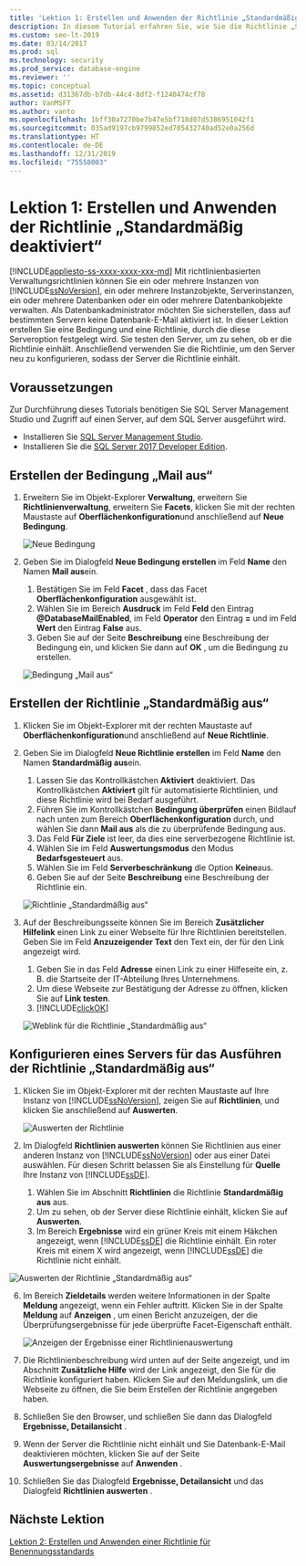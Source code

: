 ```yaml
---
title: 'Lektion 1: Erstellen und Anwenden der Richtlinie „Standardmäßig deaktiviert“'
description: In diesem Tutorial erfahren Sie, wie Sie die Richtlinie „Standardmäßig deaktiviert“ für die richtlinienbasierte Verwaltung in SQL Server erstellen und anwenden.
ms.custom: seo-lt-2019
ms.date: 03/14/2017
ms.prod: sql
ms.technology: security
ms.prod_service: database-engine
ms.reviewer: ''
ms.topic: conceptual
ms.assetid: d31367db-b7db-44c4-8df2-f1240474cf78
author: VanMSFT
ms.author: vanto
ms.openlocfilehash: 1bff30a7270be7b47e5bf718d07d5386951042f1
ms.sourcegitcommit: 035ad9197cb9799852ed705432740ad52e0a256d
ms.translationtype: HT
ms.contentlocale: de-DE
ms.lasthandoff: 12/31/2019
ms.locfileid: "75558003"
---
```

# <a name="lesson-1-create-and-apply-an-off-by-default-policy"></a>Lektion 1: Erstellen und Anwenden der Richtlinie „Standardmäßig deaktiviert“
[!INCLUDE[appliesto-ss-xxxx-xxxx-xxx-md](../../includes/appliesto-ss-xxxx-xxxx-xxx-md.md)]
Mit richtlinienbasierten Verwaltungsrichtlinien können Sie ein oder mehrere Instanzen von [!INCLUDE[ssNoVersion](../../includes/ssnoversion-md.md)], ein oder mehrere Instanzobjekte, Serverinstanzen, ein oder mehrere Datenbanken oder ein oder mehrere Datenbankobjekte verwalten. Als Datenbankadministrator möchten Sie sicherstellen, dass auf bestimmten Servern keine Datenbank-E-Mail aktiviert ist. In dieser Lektion erstellen Sie eine Bedingung und eine Richtlinie, durch die diese Serveroption festgelegt wird. Sie testen den Server, um zu sehen, ob er die Richtlinie einhält. Anschließend verwenden Sie die Richtlinie, um den Server neu zu konfigurieren, sodass der Server die Richtlinie einhält.  

## <a name="prerequisites"></a>Voraussetzungen
Zur Durchführung dieses Tutorials benötigen Sie SQL Server Management Studio und Zugriff auf einen Server, auf dem SQL Server ausgeführt wird. 

- Installieren Sie [SQL Server Management Studio](https://docs.microsoft.com/sql/ssms/download-sql-server-management-studio-ssms).
- Installieren Sie die [SQL Server 2017 Developer Edition](https://www.microsoft.com/sql-server/sql-server-downloads).
  
## <a name="create-the-mail-off-condition"></a>Erstellen der Bedingung „Mail aus“

1.  Erweitern Sie im Objekt-Explorer **Verwaltung**, erweitern Sie **Richtlinienverwaltung**, erweitern Sie **Facets**, klicken Sie mit der rechten Maustaste auf **Oberflächenkonfiguration**und anschließend auf **Neue Bedingung**.  

    ![Neue Bedingung](Media/lesson-1-create-and-apply-an-off-by-default-policy/new-surface-area-condition.png)
  
2.  Geben Sie im Dialogfeld **Neue Bedingung erstellen** im Feld **Name** den Namen **Mail aus**ein.   
    1. Bestätigen Sie im Feld **Facet** , dass das Facet **Oberflächenkonfiguration** ausgewählt ist.
    1. Wählen Sie im Bereich **Ausdruck** im Feld **Feld** den Eintrag **\@DatabaseMailEnabled**, im Feld **Operator** den Eintrag **=** und im Feld **Wert** den Eintrag **False** aus.  
    1. Geben Sie auf der Seite **Beschreibung** eine Beschreibung der Bedingung ein, und klicken Sie dann auf **OK** , um die Bedingung zu erstellen.  

    ![Bedingung „Mail aus“](Media/lesson-1-create-and-apply-an-off-by-default-policy/mail-off-condition.png) 
  
## <a name="create-the-off-by-default-policy"></a>Erstellen der Richtlinie „Standardmäßig aus“  
  
1.  Klicken Sie im Objekt-Explorer mit der rechten Maustaste auf **Oberflächenkonfiguration**und anschließend auf **Neue Richtlinie**.  
  
2.  Geben Sie im Dialogfeld **Neue Richtlinie erstellen** im Feld **Name** den Namen **Standardmäßig aus**ein. 
    1. Lassen Sie das Kontrollkästchen **Aktiviert** deaktiviert. Das Kontrollkästchen **Aktiviert** gilt für automatisierte Richtlinien, und diese Richtlinie wird bei Bedarf ausgeführt.
    1. Führen Sie im Kontrollkästchen **Bedingung überprüfen** einen Bildlauf nach unten zum Bereich **Oberflächenkonfiguration** durch, und wählen Sie dann **Mail aus** als die zu überprüfende Bedingung aus.
    1. Das Feld **Für Ziele** ist leer, da dies eine serverbezogene Richtlinie ist. 
    1. Wählen Sie im Feld **Auswertungsmodus** den Modus **Bedarfsgesteuert** aus.
    1. Wählen Sie im Feld **Serverbeschränkung** die Option **Keine**aus.
    1. Geben Sie auf der Seite **Beschreibung** eine Beschreibung der Richtlinie ein.  

    ![Richtlinie „Standardmäßig aus“](Media/lesson-1-create-and-apply-an-off-by-default-policy/off-by-default-policy.png)
  
9. Auf der Beschreibungsseite können Sie im Bereich **Zusätzlicher Hilfelink** einen Link zu einer Webseite für Ihre Richtlinien bereitstellen. Geben Sie im Feld **Anzuzeigender Text** den Text ein, der für den Link angezeigt wird.
    1. Geben Sie in das Feld **Adresse** einen Link zu einer Hilfeseite ein, z. B. die Startseite der IT-Abteilung Ihres Unternehmens.
    1. Um diese Webseite zur Bestätigung der Adresse zu öffnen, klicken Sie auf **Link testen**.
    1. [!INCLUDE[clickOK](../../includes/clickok-md.md)]  

    ![Weblink für die Richtlinie „Standardmäßig aus“](Media/lesson-1-create-and-apply-an-off-by-default-policy/off-by-default-policy-web-link.png)


## <a name="configure-server-to-run-off-by-default-policy"></a>Konfigurieren eines Servers für das Ausführen der Richtlinie „Standardmäßig aus“ 

1.  Klicken Sie im Objekt-Explorer mit der rechten Maustaste auf Ihre Instanz von [!INCLUDE[ssNoVersion](../../includes/ssnoversion-md.md)], zeigen Sie auf **Richtlinien**, und klicken Sie anschließend auf **Auswerten**.  

    ![Auswerten der Richtlinie](Media/lesson-1-create-and-apply-an-off-by-default-policy/evaluate-policy.png)
  
2.  Im Dialogfeld **Richtlinien auswerten** können Sie Richtlinien aus einer anderen Instanz von [!INCLUDE[ssNoVersion](../../includes/ssnoversion-md.md)] oder aus einer Datei auswählen. Für diesen Schritt belassen Sie als Einstellung für **Quelle** Ihre Instanz von [!INCLUDE[ssDE](../../includes/ssde-md.md)].  
    1. Wählen Sie im Abschnitt **Richtlinien** die Richtlinie **Standardmäßig aus** aus.
    1. Um zu sehen, ob der Server diese Richtlinie einhält, klicken Sie auf **Auswerten**.
    1. Im Bereich **Ergebnisse** wird ein grüner Kreis mit einem Häkchen angezeigt, wenn [!INCLUDE[ssDE](../../includes/ssde-md.md)] die Richtlinie einhält. Ein roter Kreis mit einem X wird angezeigt, wenn [!INCLUDE[ssDE](../../includes/ssde-md.md)] die Richtlinie nicht einhält. 

   ![Auswerten der Richtlinie „Standardmäßig aus“](Media/lesson-1-create-and-apply-an-off-by-default-policy/evaluate-off-by-default-policy.png)

  
6.  Im Bereich **Zieldetails** werden weitere Informationen in der Spalte **Meldung** angezeigt, wenn ein Fehler auftritt. Klicken Sie in der Spalte **Meldung** auf **Anzeigen** , um einen Bericht anzuzeigen, der die Überprüfungsergebnisse für jede überprüfte Facet-Eigenschaft enthält. 

    ![Anzeigen der Ergebnisse einer Richtlinienauswertung](Media/lesson-1-create-and-apply-an-off-by-default-policy/view-results-of-policy-evaluation.png)
  
7.  Die Richtlinienbeschreibung wird unten auf der Seite angezeigt, und im Abschnitt **Zusätzliche Hilfe** wird der Link angezeigt, den Sie für die Richtlinie konfiguriert haben. Klicken Sie auf den Meldungslink, um die Webseite zu öffnen, die Sie beim Erstellen der Richtlinie angegeben haben.   

1.  Schließen Sie den Browser, und schließen Sie dann das Dialogfeld **Ergebnisse, Detailansicht** .  

1. Wenn der Server die Richtlinie nicht einhält und Sie Datenbank-E-Mail deaktivieren möchten, klicken Sie auf der Seite **Auswertungsergebnisse** auf **Anwenden** .  
  
10. Schließen Sie das Dialogfeld **Ergebnisse, Detailansicht** und das Dialogfeld **Richtlinien auswerten** .   

   
## <a name="next-lesson"></a>Nächste Lektion  
[Lektion 2: Erstellen und Anwenden einer Richtlinie für Benennungsstandards](../../relational-databases/policy-based-management/lesson-2-create-and-apply-a-naming-standards-policy.md)  
  
  
  
